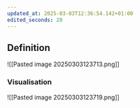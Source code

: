 ```yaml
---
updated_at: 2025-03-03T12:36:54.142+01:00
edited_seconds: 20
---
```

## Definition
![[Pasted image 20250303123713.png]]

### Visualisation
![[Pasted image 20250303123719.png]]
